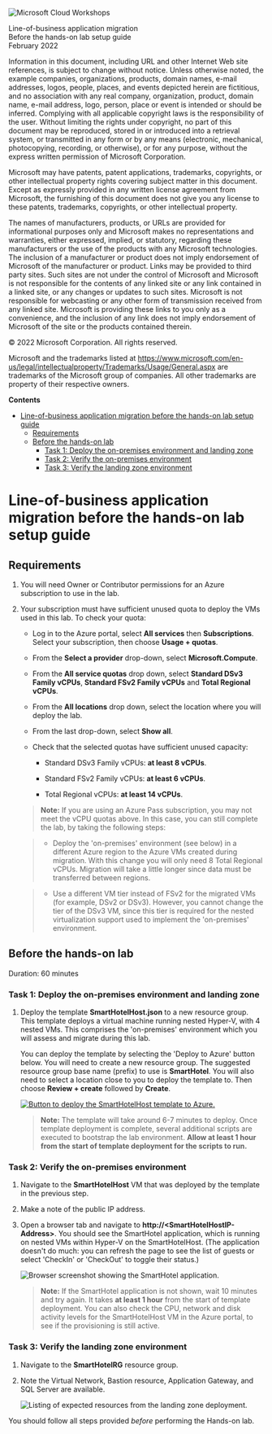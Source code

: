 ![Microsoft Cloud Workshops](https://github.com/Microsoft/MCW-Template-Cloud-Workshop/raw/main/Media/ms-cloud-workshop.png "Microsoft Cloud Workshops")

<div class="MCWHeader1">
Line-of-business application migration
</div>

<div class="MCWHeader2">
Before the hands-on lab setup guide
</div>

<div class="MCWHeader3">
February 2022
</div>

Information in this document, including URL and other Internet Web site references, is subject to change without notice. Unless otherwise noted, the example companies, organizations, products, domain names, e-mail addresses, logos, people, places, and events depicted herein are fictitious, and no association with any real company, organization, product, domain name, e-mail address, logo, person, place or event is intended or should be inferred. Complying with all applicable copyright laws is the responsibility of the user. Without limiting the rights under copyright, no part of this document may be reproduced, stored in or introduced into a retrieval system, or transmitted in any form or by any means (electronic, mechanical, photocopying, recording, or otherwise), or for any purpose, without the express written permission of Microsoft Corporation.

Microsoft may have patents, patent applications, trademarks, copyrights, or other intellectual property rights covering subject matter in this document. Except as expressly provided in any written license agreement from Microsoft, the furnishing of this document does not give you any license to these patents, trademarks, copyrights, or other intellectual property.

The names of manufacturers, products, or URLs are provided for informational purposes only and Microsoft makes no representations and warranties, either expressed, implied, or statutory, regarding these manufacturers or the use of the products with any Microsoft technologies. The inclusion of a manufacturer or product does not imply endorsement of Microsoft of the manufacturer or product. Links may be provided to third party sites. Such sites are not under the control of Microsoft and Microsoft is not responsible for the contents of any linked site or any link contained in a linked site, or any changes or updates to such sites. Microsoft is not responsible for webcasting or any other form of transmission received from any linked site. Microsoft is providing these links to you only as a convenience, and the inclusion of any link does not imply endorsement of Microsoft of the site or the products contained therein.

© 2022 Microsoft Corporation. All rights reserved.

Microsoft and the trademarks listed at <https://www.microsoft.com/en-us/legal/intellectualproperty/Trademarks/Usage/General.aspx> are trademarks of the Microsoft group of companies. All other trademarks are property of their respective owners.

**Contents**

<!-- TOC -->

- [Line-of-business application migration before the hands-on lab setup guide](#line-of-business-application-migration-before-the-hands-on-lab-setup-guide)
  - [Requirements](#requirements)
  - [Before the hands-on lab](#before-the-hands-on-lab)
    - [Task 1: Deploy the on-premises environment and landing zone](#task-1-deploy-the-on-premises-environment-and-landing-zone)
    - [Task 2: Verify the on-premises environment](#task-2-verify-the-on-premises-environment)
    - [Task 3: Verify the landing zone environment](#task-3-verify-the-landing-zone-environment)

<!-- /TOC -->

# Line-of-business application migration before the hands-on lab setup guide 

## Requirements

1. You will need Owner or Contributor permissions for an Azure subscription to use in the lab.

2. Your subscription must have sufficient unused quota to deploy the VMs used in this lab. To check your quota:

    - Log in to the Azure portal, select **All services** then **Subscriptions**. Select your subscription, then choose **Usage + quotas**.
  
    - From the **Select a provider** drop-down, select **Microsoft.Compute**.
  
    - From the **All service quotas** drop down, select **Standard DSv3 Family vCPUs**, **Standard FSv2 Family vCPUs** and **Total Regional vCPUs**.
  
    - From the **All locations** drop down, select the location where you will deploy the lab.
  
    - From the last drop-down, select **Show all**.
  
    - Check that the selected quotas have sufficient unused capacity:
  
        - Standard DSv3 Family vCPUs: **at least 8 vCPUs**.
  
        - Standard FSv2 Family vCPUs: **at least 6 vCPUs**.

        - Total Regional vCPUs: **at least 14 vCPUs**.

    > **Note:** If you are using an Azure Pass subscription, you may not meet the vCPU quotas above. In this case, you can still complete the lab, by taking the following steps:

     >- Deploy the 'on-premises' environment (see below) in a different Azure region to the Azure VMs created during migration. With this change you will only need 8 Total Regional vCPUs. Migration will take a little longer since data must be transferred between regions.

     >- Use a different VM tier instead of FSv2 for the migrated VMs (for example, DSv2 or DSv3). However, you cannot change the tier of the DSv3 VM, since this tier is required for the nested virtualization support used to implement the 'on-premises' environment.

## Before the hands-on lab

Duration: 60 minutes

### Task 1: Deploy the on-premises environment and landing zone

1. Deploy the template **SmartHotelHost.json** to a new resource group. This template deploys a virtual machine running nested Hyper-V, with 4 nested VMs. This comprises the 'on-premises' environment which you will assess and migrate during this lab.

    You can deploy the template by selecting the 'Deploy to Azure' button below. You will need to create a new resource group. The suggested resource group base name (prefix) to use is **SmartHotel**. You will also need to select a location close to you to deploy the template to. Then choose **Review + create** followed by **Create**.

    <a href="https://portal.azure.com/#create/Microsoft.Template/uri/https%3A%2F%2Fsolliancepublicdata.blob.core.windows.net%2Fmcw-lineofbusiness%2FSmartHotelFull.json" target="_blank">![Button to deploy the SmartHotelHost template to Azure.](images/BeforeTheHOL/deploy-to-azure.png "Deploy the SmartHotelHost template to Azure")</a>

    > **Note:** The template will take around 6-7 minutes to deploy. Once template deployment is complete, several additional scripts are executed to bootstrap the lab environment. **Allow at least 1 hour from the start of template deployment for the scripts to run.**

### Task 2: Verify the on-premises environment

1. Navigate to the **SmartHotelHost** VM that was deployed by the template in the previous step.

2. Make a note of the public IP address.

3. Open a browser tab and navigate to **http://\<SmartHotelHostIP-Address\>**. You should see the SmartHotel application, which is running on nested VMs within Hyper-V on the SmartHotelHost. (The application doesn't do much: you can refresh the page to see the list of guests or select 'CheckIn' or 'CheckOut' to toggle their status.)

    ![Browser screenshot showing the SmartHotel application.](images/BeforeTheHOL/smarthotel.png "SmartHotel applicaion")

    > **Note:** If the SmartHotel application is not shown, wait 10 minutes and try again. It takes **at least 1 hour** from the start of template deployment. You can also check the CPU, network and disk activity levels for the SmartHotelHost VM in the Azure portal, to see if the provisioning is still active.

### Task 3: Verify the landing zone environment

1. Navigate to the **SmartHotelRG** resource group.
 
2. Note the Virtual Network, Bastion resource, Application Gateway, and SQL Server are available.

    ![Listing of expected resources from the landing zone deployment.](images/BeforeTheHOL/landingzone.png "Landing zone screenshot") 

You should follow all steps provided *before* performing the Hands-on lab.
